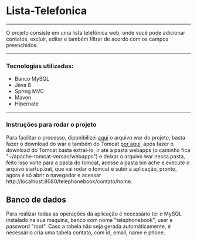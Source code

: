 <h1> Lista-Telefonica</h1>
<hr>
<p>O projeto consiste em uma lista telefônica web, onde você pode adicionar contatos, excluir, editar e também filtrar de acordo com os campos preenchidos. </p>
<hr>
<h3>Tecnologias utilizadas:</h3>
<ul>
	<li>Banco MySQL</li>
	<li>Java 8</li>
	<li>Spring MVC</li>
	<li>Maven</li>
	<li>Hibernate</li>
</ul>
<hr>
<h3>Instruções para rodar o projeto</h3>
<p>Para facilitar o processo, diponibilizei <a href="https://drive.google.com/open?id=1-mz22NjwA1mbX7z4lxkoT3ZZOBKinXnF">aqui</a> o arquivo war do projeto, basta fazer o download do war e também do Tomcat <a href="https://tomcat.apache.org/download-90.cgi">por aqui</a>, após fazer o download do Tomcat basta extrai-lo, ir até a pasta webapps (o caminho fica "~/apache-tomcat-versao/webapps") e deixar o arquivo war nessa pasta, feito isso volte para a pasta do tomcat, acesse a pasta bin ache e execute o arquivo startup.bat, que vai rodar o tomcat e subir a aplicação, pronto, agora é só abrir o navegador e acessar http://localhost:8080/telephonebook/contato/home.
</p>
<h2>Banco de dados</h2>
<p>Para realizar todas as operações da aplicação é necessário ter o MySQL instalado na sua máquina, banco com nome "telephonebook", user e password "root".
	Caso a tabela não seja gerada automáticamente, é necessário cria uma tabela contato, com id, email, name e phone.</p>